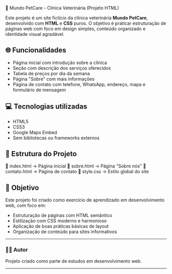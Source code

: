 🐾 Mundo PetCare - Clínica Veterinária (Projeto HTML)

Este projeto é um site fictício da clínica veterinária **Mundo PetCare**, desenvolvido com **HTML** e **CSS** puros. O objetivo é praticar estruturação de páginas web com foco em design simples, conteúdo organizado e identidade visual agradável.

## 🌐 Funcionalidades

- Página inicial com introdução sobre a clínica
- Seção com descrição dos serviços oferecidos
- Tabela de preços por dia da semana
- Página "Sobre" com mais informações
- Página de contato com telefone, WhatsApp, endereço, mapa e formulário de mensagem

## 💻 Tecnologias utilizadas

- HTML5
- CSS3
- Google Maps Embed
- Sem bibliotecas ou frameworks externos

## 📁 Estrutura do Projeto

📁 index.html → Página inicial
📁 sobre.html → Página "Sobre nós"
📁 contato.html → Página de contato
📁 style.css → Estilo global do site

## 🎯 Objetivo

Este projeto foi criado como exercício de aprendizado em desenvolvimento web, com foco em:

- Estruturação de páginas com HTML semântico
- Estilização com CSS moderno e harmonioso
- Aplicação de boas práticas básicas de layout
- Organização de conteúdo para sites informativos

---

### 👨‍💻 Autor

Projeto criado como parte de estudos em desenvolvimento web.

---

